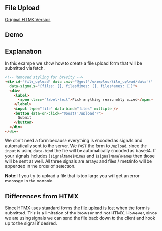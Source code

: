 ## File Upload

[Original HTMX Version](https://htmx.org/examples/file-upload/)

## Demo

<div id="file_upload" data-init="@get('/examples/file_upload/data')">
</div>

## Explanation

In this example we show how to create a file upload form that will be submitted via fetch.

```html
<!-- Removed styling for brevity -->
<div id="file_upload" data-init="@get('/examples/file_upload/data')"
  data-signals="{files: [], filesMimes: [], filesNames: []}">
  <div>
    <label>
      <span class="label-text">Pick anything reasonably sized</span>
    </label>
    <input type="file" data-bind="files" multiple />
    <button data-on-click="@post('/upload')">
      Submit
    </button>
  </div>
</div>
```

We don't need a form because everything is encoded as signals and automatically sent to the server.
We `POST` the form to `/upload`, since the `input` is using `data-bind` the file will be automatically encoded as
base64. If your signals includes `{signalName}Mimes` and `{signalName}Names` then those will be sent as well. All three
signals are arrays and files / metainfo will be appended in the order of selection.

**Note:** If you try to upload a file that is too large you will get an error message in the console.

## Differences from HTMX

Since HTMX uses standard forms the [file upload is lost](https://htmx.org/examples/file-upload-input/) when the form is
submitted. This is a limitation of the browser and not HTMX. However, since we are using signals we can send the file
back down to the client and hook up to the signal if desired.